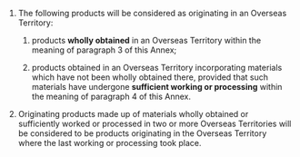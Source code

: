 1. The following products will be considered as originating in an Overseas Territory:

   1. products **wholly obtained** in an Overseas Territory within the meaning of paragraph 3 of this Annex;

   2. products obtained in an Overseas Territory incorporating materials which have not been wholly obtained there, provided that such materials have undergone **sufficient working or processing** within the meaning of paragraph 4 of this Annex.

2. Originating products made up of materials wholly obtained or sufficiently worked or processed in two or more Overseas Territories will be considered to be products originating in the Overseas Territory where the last working or processing took place.
